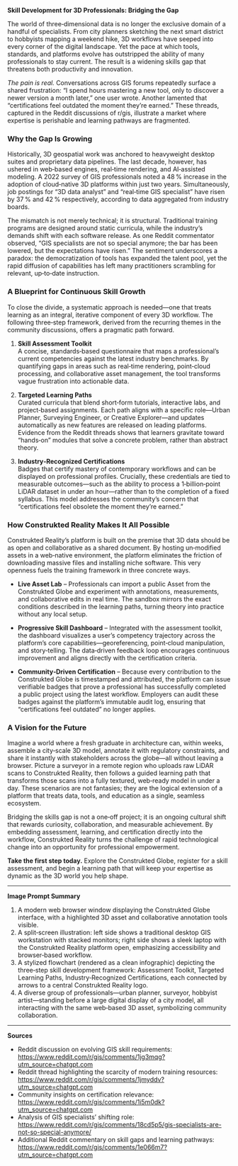 **Skill Development for 3D Professionals: Bridging the Gap**

The world of three‑dimensional data is no longer the exclusive domain of a handful of specialists. From city planners sketching the next smart district to hobbyists mapping a weekend hike, 3D workflows have seeped into every corner of the digital landscape. Yet the pace at which tools, standards, and platforms evolve has outstripped the ability of many professionals to stay current. The result is a widening skills gap that threatens both productivity and innovation.

*The pain is real.* Conversations across GIS forums repeatedly surface a shared frustration: “I spend hours mastering a new tool, only to discover a newer version a month later,” one user wrote. Another lamented that “certifications feel outdated the moment they’re earned.” These threads, captured in the Reddit discussions of r/gis, illustrate a market where expertise is perishable and learning pathways are fragmented.

### Why the Gap Is Growing

Historically, 3D geospatial work was anchored to heavyweight desktop suites and proprietary data pipelines. The last decade, however, has ushered in web‑based engines, real‑time rendering, and AI‑assisted modeling. A 2022 survey of GIS professionals noted a 48 % increase in the adoption of cloud‑native 3D platforms within just two years. Simultaneously, job postings for “3D data analyst” and “real‑time GIS specialist” have risen by 37 % and 42 % respectively, according to data aggregated from industry boards.

The mismatch is not merely technical; it is structural. Traditional training programs are designed around static curricula, while the industry’s demands shift with each software release. As one Reddit commentator observed, “GIS specialists are not so special anymore; the bar has been lowered, but the expectations have risen.” The sentiment underscores a paradox: the democratization of tools has expanded the talent pool, yet the rapid diffusion of capabilities has left many practitioners scrambling for relevant, up‑to‑date instruction.

### A Blueprint for Continuous Skill Growth

To close the divide, a systematic approach is needed—one that treats learning as an integral, iterative component of every 3D workflow. The following three‑step framework, derived from the recurring themes in the community discussions, offers a pragmatic path forward.

1. **Skill Assessment Toolkit**  
   A concise, standards‑based questionnaire that maps a professional’s current competencies against the latest industry benchmarks. By quantifying gaps in areas such as real‑time rendering, point‑cloud processing, and collaborative asset management, the tool transforms vague frustration into actionable data.

2. **Targeted Learning Paths**  
   Curated curricula that blend short‑form tutorials, interactive labs, and project‑based assignments. Each path aligns with a specific role—Urban Planner, Surveying Engineer, or Creative Explorer—and updates automatically as new features are released on leading platforms. Evidence from the Reddit threads shows that learners gravitate toward “hands‑on” modules that solve a concrete problem, rather than abstract theory.

3. **Industry‑Recognized Certifications**  
   Badges that certify mastery of contemporary workflows and can be displayed on professional profiles. Crucially, these credentials are tied to measurable outcomes—such as the ability to process a 1‑billion‑point LiDAR dataset in under an hour—rather than to the completion of a fixed syllabus. This model addresses the community’s concern that “certifications feel obsolete the moment they’re earned.”

### How Construkted Reality Makes It All Possible

Construkted Reality’s platform is built on the premise that 3D data should be as open and collaborative as a shared document. By hosting un‑modified assets in a web‑native environment, the platform eliminates the friction of downloading massive files and installing niche software. This very openness fuels the training framework in three concrete ways.

* **Live Asset Lab** – Professionals can import a public Asset from the Construkted Globe and experiment with annotations, measurements, and collaborative edits in real time. The sandbox mirrors the exact conditions described in the learning paths, turning theory into practice without any local setup.

* **Progressive Skill Dashboard** – Integrated with the assessment toolkit, the dashboard visualizes a user’s competency trajectory across the platform’s core capabilities—georeferencing, point‑cloud manipulation, and story‑telling. The data‑driven feedback loop encourages continuous improvement and aligns directly with the certification criteria.

* **Community‑Driven Certification** – Because every contribution to the Construkted Globe is timestamped and attributed, the platform can issue verifiable badges that prove a professional has successfully completed a public project using the latest workflow. Employers can audit these badges against the platform’s immutable audit log, ensuring that “certifications feel outdated” no longer applies.

### A Vision for the Future

Imagine a world where a fresh graduate in architecture can, within weeks, assemble a city‑scale 3D model, annotate it with regulatory constraints, and share it instantly with stakeholders across the globe—all without leaving a browser. Picture a surveyor in a remote region who uploads raw LiDAR scans to Construkted Reality, then follows a guided learning path that transforms those scans into a fully textured, web‑ready model in under a day. These scenarios are not fantasies; they are the logical extension of a platform that treats data, tools, and education as a single, seamless ecosystem.

Bridging the skills gap is not a one‑off project; it is an ongoing cultural shift that rewards curiosity, collaboration, and measurable achievement. By embedding assessment, learning, and certification directly into the workflow, Construkted Reality turns the challenge of rapid technological change into an opportunity for professional empowerment.

**Take the first step today.** Explore the Construkted Globe, register for a skill assessment, and begin a learning path that will keep your expertise as dynamic as the 3D world you help shape.

---

**Image Prompt Summary**

1. A modern web browser window displaying the Construkted Globe interface, with a highlighted 3D asset and collaborative annotation tools visible.  
2. A split‑screen illustration: left side shows a traditional desktop GIS workstation with stacked monitors; right side shows a sleek laptop with the Construkted Reality platform open, emphasizing accessibility and browser‑based workflow.  
3. A stylized flowchart (rendered as a clean infographic) depicting the three‑step skill development framework: Assessment Toolkit, Targeted Learning Paths, Industry‑Recognized Certifications, each connected by arrows to a central Construkted Reality logo.  
4. A diverse group of professionals—urban planner, surveyor, hobbyist artist—standing before a large digital display of a city model, all interacting with the same web‑based 3D asset, symbolizing community collaboration.  

---

**Sources**

- Reddit discussion on evolving GIS skill requirements: https://www.reddit.com/r/gis/comments/1jg3mqg?utm_source=chatgpt.com  
- Reddit thread highlighting the scarcity of modern training resources: https://www.reddit.com/r/gis/comments/1jmyddv?utm_source=chatgpt.com  
- Community insights on certification relevance: https://www.reddit.com/r/gis/comments/1i5m0dk?utm_source=chatgpt.com  
- Analysis of GIS specialists’ shifting role: https://www.reddit.com/r/gis/comments/18cd5p5/gis-specialists-are-not-so-special-anymore/  
- Additional Reddit commentary on skill gaps and learning pathways: https://www.reddit.com/r/gis/comments/1e066m7?utm_source=chatgpt.com  

